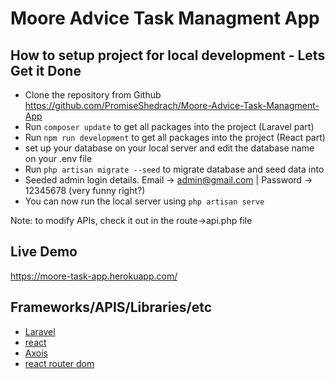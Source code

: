 # Moore Advice Task Managment App

## How to setup project for local development - Lets Get it Done
* Clone the repository from Github https://github.com/PromiseShedrach/Moore-Advice-Task-Managment-App
* Run  `composer update` to get all packages into the project (Laravel part)
* Run  `npm run development` to get all packages into the project (React part)
* set up your database on your local server and edit the database name on your .env file
* Run  `php artisan migrate --seed` to migrate database and seed data into
* Seeded admin login details. Email -> admin@gmail.com | Password -> 12345678 (very funny right?)
* You can now run the local server using `php artisan serve`


Note: to modify APIs, check it out in the route->api.php file

## Live Demo
https://moore-task-app.herokuapp.com/


## Frameworks/APIS/Libraries/etc
* [Laravel](https://laravel.com/)
* [react](https://facebook.github.io/react/index.html)
* [Axois](https://www.npmjs.com/package/axios)
* [react router dom](https://www.google.com/url?sa=t&rct=j&q=&esrc=s&source=web&cd=&cad=rja&uact=8&ved=2ahUKEwig3-Xm0NDuAhU0EFkFHeUKDRUQFjAAegQIAhAC&url=https%3A%2F%2Freactrouter.com%2Fweb%2Fguides%2Fquick-start&usg=AOvVaw3H72zKhQxSokQ3r45-qj0O)


